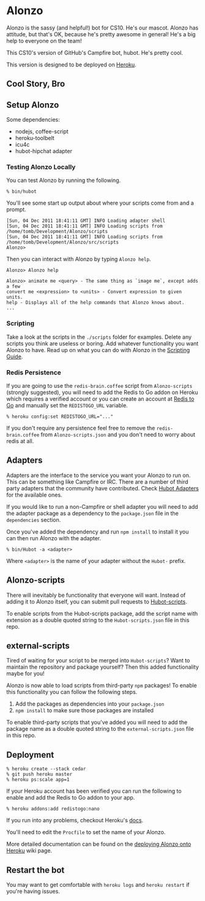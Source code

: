 # Alonzo

Alonzo is the sassy (and helpful!) bot for CS10. He's our mascot. Alonzo has attitude, but that's OK, because he's pretty awesome in general! He's a big help to everyone on the team!

This CS10's version of GitHub's Campfire bot, hubot. He's pretty cool.

This version is designed to be deployed on [Heroku][heroku].

[heroku]: http://www.heroku.com

## Cool Story, Bro

## Setup Alonzo
Some dependencies:
* nodejs, coffee-script
* heroku-toolbelt
* icu4c
* hubot-hipchat adapter

### Testing Alonzo Locally

You can test Alonzo by running the following.

    % bin/hubot

You'll see some start up output about where your scripts come from and a
prompt.

    [Sun, 04 Dec 2011 18:41:11 GMT] INFO Loading adapter shell
    [Sun, 04 Dec 2011 18:41:11 GMT] INFO Loading scripts from /home/tomb/Development/Alonzo/scripts
    [Sun, 04 Dec 2011 18:41:11 GMT] INFO Loading scripts from /home/tomb/Development/Alonzo/src/scripts
    Alonzo>

Then you can interact with Alonzo by typing `Alonzo help`.

    Alonzo> Alonzo help

    Alonzo> animate me <query> - The same thing as `image me`, except adds a few
    convert me <expression> to <units> - Convert expression to given units.
    help - Displays all of the help commands that Alonzo knows about.
    ...


### Scripting

Take a look at the scripts in the `./scripts` folder for examples.
Delete any scripts you think are useless or boring.  Add whatever functionality you
want Alonzo to have. Read up on what you can do with Alonzo in the [Scripting Guide](https://github.com/github/Alonzo/blob/master/docs/scripting.md).

### Redis Persistence

If you are going to use the `redis-brain.coffee` script from `Alonzo-scripts`
(strongly suggested), you will need to add the Redis to Go addon on Heroku which requires a verified
account or you can create an account at [Redis to Go][redistogo] and manually
set the `REDISTOGO_URL` variable.

    % heroku config:set REDISTOGO_URL="..."

If you don't require any persistence feel free to remove the
`redis-brain.coffee` from `Alonzo-scripts.json` and you don't need to worry
about redis at all.

[redistogo]: https://redistogo.com/

## Adapters

Adapters are the interface to the service you want your Alonzo to run on. This
can be something like Campfire or IRC. There are a number of third party
adapters that the community have contributed. Check
[Hubot Adapters][Hubot-adapters] for the available ones.

If you would like to run a non-Campfire or shell adapter you will need to add
the adapter package as a dependency to the `package.json` file in the
`dependencies` section.

Once you've added the dependency and run `npm install` to install it you can
then run Alonzo with the adapter.

    % bin/Hubot -a <adapter>

Where `<adapter>` is the name of your adapter without the `Hubot-` prefix.

[Hubot-adapters]: https://github.com/github/Hubot/blob/master/docs/adapters.md

## Alonzo-scripts

There will inevitably be functionality that everyone will want. Instead
of adding it to Alonzo itself, you can submit pull requests to
[Hubot-scripts][Hubot-scripts].

To enable scripts from the Hubot-scripts package, add the script name with
extension as a double quoted string to the `Hubot-scripts.json` file in this
repo.

[Hubot-scripts]: https://github.com/github/Hubot-scripts

## external-scripts

Tired of waiting for your script to be merged into `Hubot-scripts`? Want to
maintain the repository and package yourself? Then this added functionality
maybe for you!

Alonzo is now able to load scripts from third-party `npm` packages! To enable
this functionality you can follow the following steps.

1. Add the packages as dependencies into your `package.json`
2. `npm install` to make sure those packages are installed

To enable third-party scripts that you've added you will need to add the package
name as a double quoted string to the `external-scripts.json` file in this repo.

## Deployment

    % heroku create --stack cedar
    % git push heroku master
    % heroku ps:scale app=1

If your Heroku account has been verified you can run the following to enable
and add the Redis to Go addon to your app.

    % heroku addons:add redistogo:nano

If you run into any problems, checkout Heroku's [docs][heroku-node-docs].

You'll need to edit the `Procfile` to set the name of your Alonzo.

More detailed documentation can be found on the
[deploying Alonzo onto Heroku][deploy-heroku] wiki page.


[heroku-node-docs]: http://devcenter.heroku.com/articles/node-js
[deploy-heroku]: https://github.com/github/Hubot/blob/master/docs/deploying/heroku.md

## Restart the bot

You may want to get comfortable with `heroku logs` and `heroku restart`
if you're having issues.
